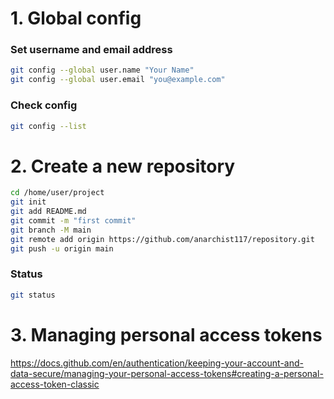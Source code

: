 # 1. Global config
### Set username and email address
```bash
git config --global user.name "Your Name"
git config --global user.email "you@example.com"
```
### Check config
```bash
git config --list
```

# 2. Create a new repository
```bash
cd /home/user/project
git init
git add README.md
git commit -m "first commit"
git branch -M main
git remote add origin https://github.com/anarchist117/repository.git
git push -u origin main
```
### Status 
```bash
git status
```
# 3. Managing personal access tokens
https://docs.github.com/en/authentication/keeping-your-account-and-data-secure/managing-your-personal-access-tokens#creating-a-personal-access-token-classic
